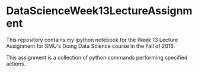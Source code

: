 # DataScienceWeek13LectureAssignment

This repository contains my ipython notebook for the Week 13 Lecture Assignment for SMU's Doing Data Science course in the Fall of 2016.

This assignment is a collection of python commands performing specified actions.
